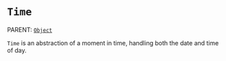 `Time`
======

PARENT: [`Object`](../object)

`Time` is an abstraction of a moment in time, handling both the date and time of
day.
